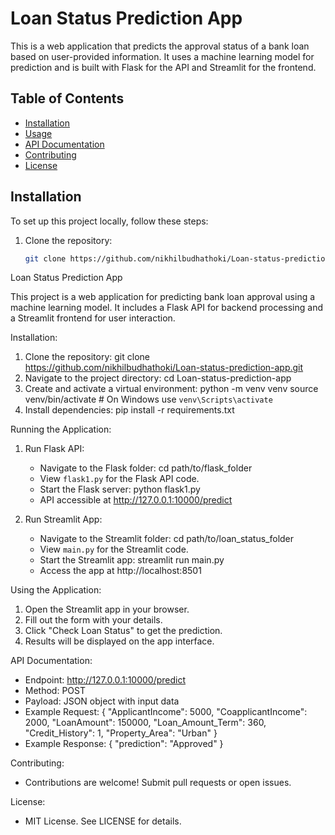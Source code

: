 # Loan Status Prediction App

This is a web application that predicts the approval status of a bank loan based on user-provided information. It uses a machine learning model for prediction and is built with Flask for the API and Streamlit for the frontend.

## Table of Contents
- [Installation](#installation)
- [Usage](#usage)
- [API Documentation](#api-documentation)
- [Contributing](#contributing)
- [License](#license)

## Installation

To set up this project locally, follow these steps:

1. Clone the repository:
   ```bash
   git clone https://github.com/nikhilbudhathoki/Loan-status-prediction-app.git

Loan Status Prediction App

This project is a web application for predicting bank loan approval using a machine learning model. It includes a Flask API for backend processing and a Streamlit frontend for user interaction.

Installation:
1. Clone the repository:
   git clone https://github.com/nikhilbudhathoki/Loan-status-prediction-app.git
2. Navigate to the project directory:
   cd Loan-status-prediction-app
3. Create and activate a virtual environment:
   python -m venv venv
   source venv/bin/activate  # On Windows use `venv\Scripts\activate`
4. Install dependencies:
   pip install -r requirements.txt

Running the Application:
1. Run Flask API:
   - Navigate to the Flask folder:
     cd path/to/flask_folder
   - View `flask1.py` for the Flask API code.
   - Start the Flask server:
     python flask1.py
   - API accessible at http://127.0.0.1:10000/predict

2. Run Streamlit App:
   - Navigate to the Streamlit folder:
     cd path/to/loan_status_folder
   - View `main.py` for the Streamlit code.
   - Start the Streamlit app:
     streamlit run main.py
   - Access the app at http://localhost:8501

Using the Application:
1. Open the Streamlit app in your browser.
2. Fill out the form with your details.
3. Click "Check Loan Status" to get the prediction.
4. Results will be displayed on the app interface.

API Documentation:
- Endpoint: http://127.0.0.1:10000/predict
- Method: POST
- Payload: JSON object with input data
- Example Request:
  {
    "ApplicantIncome": 5000,
    "CoapplicantIncome": 2000,
    "LoanAmount": 150000,
    "Loan_Amount_Term": 360,
    "Credit_History": 1,
    "Property_Area": "Urban"
  }
- Example Response:
  {
    "prediction": "Approved"
  }

Contributing:
- Contributions are welcome! Submit pull requests or open issues.

License:
- MIT License. See LICENSE for details.
